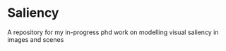 # Saliency
A repository for my in-progress phd work on modelling visual saliency in images and scenes
